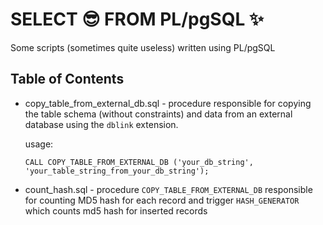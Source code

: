 # SELECT :sunglasses: FROM PL/pgSQL     :sparkles:

Some scripts (sometimes quite useless) written using PL/pgSQL

## Table of Contents

* copy_table_from_external_db.sql - procedure responsible for copying the table schema (without constraints) and data from an external database using the `dblink` extension.

    usage:
    ```
    CALL COPY_TABLE_FROM_EXTERNAL_DB ('your_db_string', 'your_table_string_from_your_db_string'); 
    ```

* count_hash.sql - procedure `COPY_TABLE_FROM_EXTERNAL_DB` responsible for counting MD5 hash for each record and trigger `HASH_GENERATOR` which counts md5 hash for inserted records
